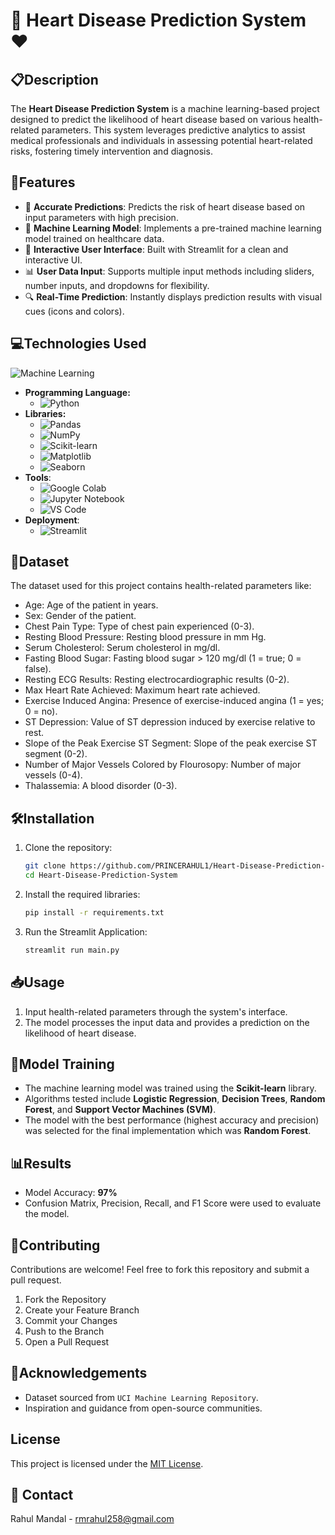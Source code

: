 # 💚 Heart Disease Prediction System ❤️

## 📋Description
The **Heart Disease Prediction System** is a machine learning-based project designed to predict the likelihood of heart disease based on various health-related parameters. This system leverages predictive analytics to assist medical professionals and individuals in assessing potential heart-related risks, fostering timely intervention and diagnosis.

## 🚀Features
- 🧠 **Accurate Predictions**: Predicts the risk of heart disease based on input parameters with high precision.
- 🤖 **Machine Learning Model**: Implements a pre-trained machine learning model trained on healthcare data.
- 🌟 **Interactive User Interface**: Built with Streamlit for a clean and interactive UI.
- 📊 **User Data Input**: Supports multiple input methods including sliders, number inputs, and dropdowns for flexibility.
- 🔍 **Real-Time Prediction**: Instantly displays prediction results with visual cues (icons and colors).

## 💻Technologies Used

![Machine Learning](https://img.shields.io/badge/Machine%20Learning-Model-brightgreen)

- **Programming Language:**
  - ![Python](https://img.shields.io/badge/Python-3.x-blue?logo=python&logoColor=white)
- **Libraries:** 
  - ![Pandas](https://img.shields.io/badge/Pandas-Library-green?logo=pandas&logoColor=white)
  - ![NumPy](https://img.shields.io/badge/NumPy-Library-orange?logo=numpy&logoColor=white)
  - ![Scikit-learn](https://img.shields.io/badge/Scikit%20Learn-Library-purple?logo=scikit-learn&logoColor=white)
  - ![Matplotlib](https://img.shields.io/badge/Matplotlib-Library-yellow?logo=matplotlib&logoColor=white)
  - ![Seaborn](https://img.shields.io/badge/Seaborn-Library-pink?logo=seaborn&logoColor=white)
- **Tools**:
  - ![Google Colab](https://img.shields.io/badge/Google%20Colab-IDE-cyan?logo=googlecolab&logoColor=white)
  - ![Jupyter Notebook](https://img.shields.io/badge/Jupyter-Notebook-black?logo=jupyter&logoColor=white)
  - ![VS Code](https://img.shields.io/badge/VS%20Code-IDE-navy?logo=visual-studio-code&logoColor=white)
- **Deployment**:
   - ![Streamlit](https://img.shields.io/badge/Streamlit-Framework-red?logo=streamlit)


## 🎯Dataset
The dataset used for this project contains health-related parameters like:
- Age: Age of the patient in years.
- Sex: Gender of the patient.
- Chest Pain Type: Type of chest pain experienced (0-3).
- Resting Blood Pressure: Resting blood pressure in mm Hg.
- Serum Cholesterol: Serum cholesterol in mg/dl.
- Fasting Blood Sugar: Fasting blood sugar > 120 mg/dl (1 = true; 0 = false).
- Resting ECG Results: Resting electrocardiographic results (0-2).
- Max Heart Rate Achieved: Maximum heart rate achieved.
- Exercise Induced Angina: Presence of exercise-induced angina (1 = yes; 0 = no).
- ST Depression: Value of ST depression induced by exercise relative to rest.
- Slope of the Peak Exercise ST Segment: Slope of the peak exercise ST segment (0-2).
- Number of Major Vessels Colored by Flourosopy: Number of major vessels (0-4).
- Thalassemia: A blood disorder (0-3).


## 🛠️Installation
1. Clone the repository:
   ```bash
   git clone https://github.com/PRINCERAHUL1/Heart-Disease-Prediction-System.git
   cd Heart-Disease-Prediction-System
   ```

2. Install the required libraries:
   ```bash
   pip install -r requirements.txt
   ```

3. Run the Streamlit Application:
   ```bash
   streamlit run main.py
   ```

## 📥Usage
1. Input health-related parameters through the system's interface.
2. The model processes the input data and provides a prediction on the likelihood of heart disease.

## 🧪Model Training
- The machine learning model was trained using the **Scikit-learn** library.
- Algorithms tested include **Logistic Regression**, **Decision Trees**, **Random Forest**, and **Support Vector Machines (SVM)**.
- The model with the best performance (highest accuracy and precision) was selected for the final implementation which was **Random Forest**.

## 📊Results
- Model Accuracy: **97%**
- Confusion Matrix, Precision, Recall, and F1 Score were used to evaluate the model.

## 🤝Contributing
Contributions are welcome! Feel free to fork this repository and submit a pull request.
1) Fork the Repository
2) Create your Feature Branch
3) Commit your Changes
4) Push to the Branch
5) Open a Pull Request

## 🙏Acknowledgements
- Dataset sourced from `UCI Machine Learning Repository`.
- Inspiration and guidance from open-source communities.

## License
This project is licensed under the [MIT License](LICENSE).

## 📧 Contact
Rahul Mandal - rmrahul258@gmail.com
